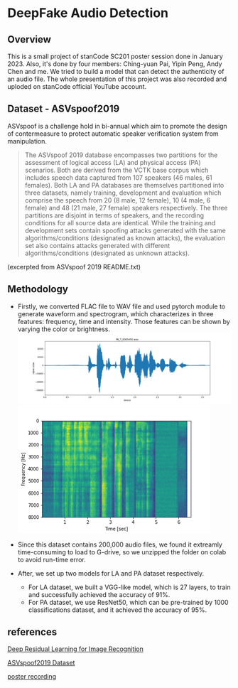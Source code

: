 # DeepFake Audio Detection 
## Overview
This is a small project of stanCode SC201 poster session done in January 2023. Also, it's done by four members: Ching-yuan Pai, Yipin Peng, Andy Chen and me. We tried to build a model that can detect the authenticity of an audio file. The whole presentation of this project was also recorded and uploded on stanCode official YouTube account.

## Dataset - ASVspoof2019
ASVspoof is a challenge hold in bi-annual which aim to promote the design of contermeasure to protect automatic speaker verification system from manipulation. 
> The ASVspoof 2019 database encompasses two partitions for the assessment of logical access (LA) and physical access (PA) scenarios. Both are derived from the VCTK base corpus which includes speech data captured from 107 speakers (46 males, 61 females). Both LA and PA databases are themselves partitioned into three datasets, namely training, development and evaluation which comprise the speech from 20 (8 male, 12 female), 10 (4 male, 6 female) and 48 (21 male, 27 female) speakers respectively. The three partitions are disjoint in terms of speakers, and the recording conditions for all source data are identical. While the training and development sets contain spoofing attacks generated with the same algorithms/conditions (designated as known attacks), the evaluation set also contains attacks generated with different algorithms/conditions (designated as unknown attacks). 

(excerpted from ASVspoof 2019 README.txt) 

## Methodology
* Firstly, we converted FLAC file to WAV file and used pytorch module to generate waveform and spectrogram, which characterizes in three features: frequency, time and intensity. Those features can be shown by varying the color or brightness.
![image](https://github.com/Evian-Chen/DeepFake-Audio-Detect/blob/main/PA_T_0005450.png)
![image](https://github.com/Evian-Chen/DeepFake-Audio-Detect/blob/main/PA_T_0006390.png)

* Since this dataset contains 200,000 audio files, we found it extreamly time-consuming to load to G-drive, so we unzipped the folder on colab to avoid run-time error.
* After, we set up two models for LA and PA dataset respectively.
  * For LA dataset, we built a VGG-like model, which is 27 layers, to train and successfully achieved the accuracy of 91%.
  * For PA dataset, we use ResNet50, which can be pre-trained by 1000 classifications dataset, and it achieved the accuracy of 95%.

## references
<a href="https://arxiv.org/abs/1512.03385">Deep Residual Learning for Image Recognition</a>

<a href="https://www.asvspoof.org/database">ASVspoof2019 Dataset</a>

<a href="https://youtu.be/EPhzvGlP_jY?si=Kdd6X0hgM7Wltv59"> poster recording </a>
